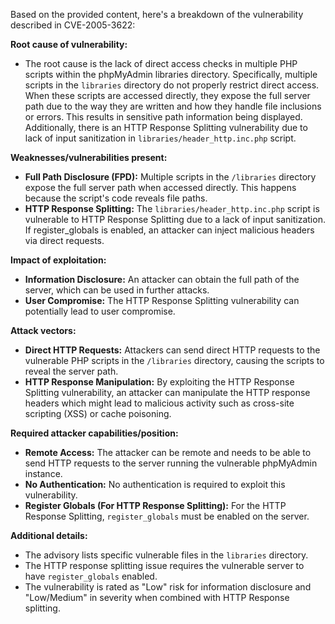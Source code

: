 Based on the provided content, here's a breakdown of the vulnerability described in CVE-2005-3622:

**Root cause of vulnerability:**

*   The root cause is the lack of direct access checks in multiple PHP scripts within the phpMyAdmin libraries directory. Specifically, multiple scripts in the `libraries` directory do not properly restrict direct access. When these scripts are accessed directly, they expose the full server path due to the way they are written and how they handle file inclusions or errors. This results in sensitive path information being displayed. Additionally, there is an HTTP Response Splitting vulnerability due to lack of input sanitization in `libraries/header_http.inc.php` script.

**Weaknesses/vulnerabilities present:**

*   **Full Path Disclosure (FPD):** Multiple scripts in the `/libraries` directory expose the full server path when accessed directly. This happens because the script's code reveals file paths.
*   **HTTP Response Splitting:** The `libraries/header_http.inc.php` script is vulnerable to HTTP Response Splitting due to a lack of input sanitization. If register\_globals is enabled, an attacker can inject malicious headers via direct requests.

**Impact of exploitation:**

*   **Information Disclosure:** An attacker can obtain the full path of the server, which can be used in further attacks.
*   **User Compromise:** The HTTP Response Splitting vulnerability can potentially lead to user compromise.

**Attack vectors:**

*   **Direct HTTP Requests:** Attackers can send direct HTTP requests to the vulnerable PHP scripts in the `/libraries` directory, causing the scripts to reveal the server path.
*   **HTTP Response Manipulation:** By exploiting the HTTP Response Splitting vulnerability, an attacker can manipulate the HTTP response headers which might lead to malicious activity such as cross-site scripting (XSS) or cache poisoning.

**Required attacker capabilities/position:**

*   **Remote Access:** The attacker can be remote and needs to be able to send HTTP requests to the server running the vulnerable phpMyAdmin instance.
*   **No Authentication:** No authentication is required to exploit this vulnerability.
*   **Register Globals (For HTTP Response Splitting):** For the HTTP Response Splitting, `register_globals` must be enabled on the server.

**Additional details:**

*   The advisory lists specific vulnerable files in the `libraries` directory.
*   The HTTP response splitting issue requires the vulnerable server to have `register_globals` enabled.
*   The vulnerability is rated as "Low" risk for information disclosure and "Low/Medium" in severity when combined with HTTP Response splitting.